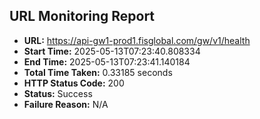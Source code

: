 ## URL Monitoring Report

- **URL:** https://api-gw1-prod1.fisglobal.com/gw/v1/health
- **Start Time:** 2025-05-13T07:23:40.808334
- **End Time:** 2025-05-13T07:23:41.140184
- **Total Time Taken:** 0.33185 seconds
- **HTTP Status Code:** 200
- **Status:** Success
- **Failure Reason:** N/A
